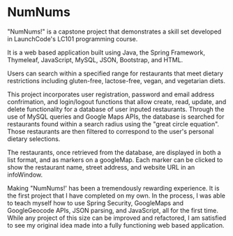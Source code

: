 # NumNums

  "NumNums!" is a capstone project that demonstrates a skill set developed in LaunchCode's LC101 programming course.

  It is a web based application built using Java, the Spring Framework, Thymeleaf, JavaScript, MySQL, JSON, Bootstrap, and HTML.

  Users can search within a specified range for restaurants that meet dietary restrictions including gluten-free, lactose-free, vegan, and vegetarian diets.

  This project incorporates user registration, password and email address confrimation, and login/logout functions that allow create, read, update, and delete functionality for a database of user inputed restaurants.  Through the use of MySQL queries and Google Maps APIs, the database is searched for restaurants found within a search radius using the "great circle equation". Those restaurants are then filtered to correspond to the user's personal dietary selections.

  The restaurants, once retrieved from the database, are displayed in both a list format, and as markers on a googleMap. Each marker can be clicked to show the restaurant name, street address, and website URL in an infoWindow. 

  Making "NumNums!' has been a tremendously rewarding experience. It is the first project that I have completed on my own. In the process, I was able to teach myself how to use Spring Security, GoogleMaps and GoogleGeocode APIs, JSON parsing, and JavaScript, all for the first time.  While any project of this size can be improved and refactored, I am satisfied to see my original idea made into a fully functioning web based application. 


